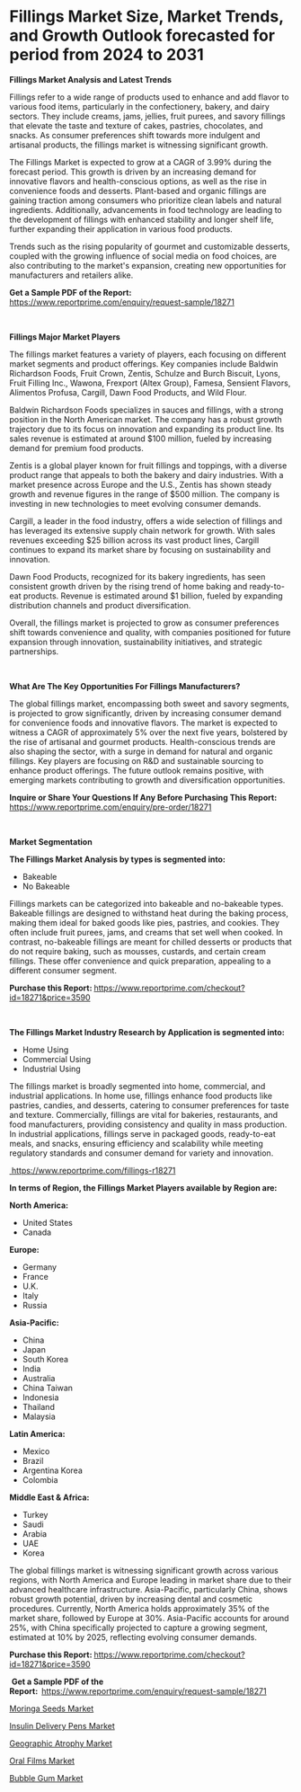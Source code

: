 <p><h1>Fillings Market Size, Market Trends, and Growth Outlook forecasted for period from 2024 to 2031</h1></p><p><strong>Fillings Market Analysis and Latest Trends</strong></p>
<p><p>Fillings refer to a wide range of products used to enhance and add flavor to various food items, particularly in the confectionery, bakery, and dairy sectors. They include creams, jams, jellies, fruit purees, and savory fillings that elevate the taste and texture of cakes, pastries, chocolates, and snacks. As consumer preferences shift towards more indulgent and artisanal products, the fillings market is witnessing significant growth. </p><p>The Fillings Market is expected to grow at a CAGR of 3.99% during the forecast period. This growth is driven by an increasing demand for innovative flavors and health-conscious options, as well as the rise in convenience foods and desserts. Plant-based and organic fillings are gaining traction among consumers who prioritize clean labels and natural ingredients. Additionally, advancements in food technology are leading to the development of fillings with enhanced stability and longer shelf life, further expanding their application in various food products. </p><p>Trends such as the rising popularity of gourmet and customizable desserts, coupled with the growing influence of social media on food choices, are also contributing to the market's expansion, creating new opportunities for manufacturers and retailers alike.</p></p>
<p><strong>Get a Sample PDF of the Report:&nbsp;</strong> <a href="https://www.reportprime.com/enquiry/request-sample/18271?utm_campaign=97&utm_medium=2&utm_source=Github&utm_content=ia&utm_term=21112024&utm_id=fillings">https://www.reportprime.com/enquiry/request-sample/18271</a></p>
<p>&nbsp;</p>
<p><strong>Fillings Major Market Players</strong></p>
<p><p>The fillings market features a variety of players, each focusing on different market segments and product offerings. Key companies include Baldwin Richardson Foods, Fruit Crown, Zentis, Schulze and Burch Biscuit, Lyons, Fruit Filling Inc., Wawona, Frexport (Altex Group), Famesa, Sensient Flavors, Alimentos Profusa, Cargill, Dawn Food Products, and Wild Flour.</p><p>Baldwin Richardson Foods specializes in sauces and fillings, with a strong position in the North American market. The company has a robust growth trajectory due to its focus on innovation and expanding its product line. Its sales revenue is estimated at around $100 million, fueled by increasing demand for premium food products.</p><p>Zentis is a global player known for fruit fillings and toppings, with a diverse product range that appeals to both the bakery and dairy industries. With a market presence across Europe and the U.S., Zentis has shown steady growth and revenue figures in the range of $500 million. The company is investing in new technologies to meet evolving consumer demands.</p><p>Cargill, a leader in the food industry, offers a wide selection of fillings and has leveraged its extensive supply chain network for growth. With sales revenues exceeding $25 billion across its vast product lines, Cargill continues to expand its market share by focusing on sustainability and innovation.</p><p>Dawn Food Products, recognized for its bakery ingredients, has seen consistent growth driven by the rising trend of home baking and ready-to-eat products. Revenue is estimated around $1 billion, fueled by expanding distribution channels and product diversification.</p><p>Overall, the fillings market is projected to grow as consumer preferences shift towards convenience and quality, with companies positioned for future expansion through innovation, sustainability initiatives, and strategic partnerships.</p></p>
<p>&nbsp;</p>
<p><strong>What Are The Key Opportunities For Fillings Manufacturers?</strong></p>
<p><p>The global fillings market, encompassing both sweet and savory segments, is projected to grow significantly, driven by increasing consumer demand for convenience foods and innovative flavors. The market is expected to witness a CAGR of approximately 5% over the next five years, bolstered by the rise of artisanal and gourmet products. Health-conscious trends are also shaping the sector, with a surge in demand for natural and organic fillings. Key players are focusing on R&D and sustainable sourcing to enhance product offerings. The future outlook remains positive, with emerging markets contributing to growth and diversification opportunities.</p></p>
<p><strong>Inquire or Share Your Questions If Any Before Purchasing This Report:</strong> <a href="https://www.reportprime.com/enquiry/pre-order/18271?utm_campaign=97&utm_medium=2&utm_source=Github&utm_content=ia&utm_term=21112024&utm_id=fillings">https://www.reportprime.com/enquiry/pre-order/18271</a></p>
<p>&nbsp;</p>
<p><strong>Market Segmentation</strong></p>
<p><strong>The Fillings Market Analysis by types is segmented into:</strong></p>
<p><ul><li>Bakeable</li><li>No Bakeable</li></ul></p>
<p><p>Fillings markets can be categorized into bakeable and no-bakeable types. Bakeable fillings are designed to withstand heat during the baking process, making them ideal for baked goods like pies, pastries, and cookies. They often include fruit purees, jams, and creams that set well when cooked. In contrast, no-bakeable fillings are meant for chilled desserts or products that do not require baking, such as mousses, custards, and certain cream fillings. These offer convenience and quick preparation, appealing to a different consumer segment.</p></p>
<p><strong>Purchase this Report:&nbsp;</strong><a href="https://www.reportprime.com/checkout?id=18271&price=3590&utm_campaign=97&utm_medium=2&utm_source=Github&utm_content=ia&utm_term=21112024&utm_id=fillings">https://www.reportprime.com/checkout?id=18271&price=3590</a></p>
<p>&nbsp;</p>
<p><strong>The Fillings Market Industry Research by Application is segmented into:</strong></p>
<p><ul><li>Home Using</li><li>Commercial Using</li><li>Industrial Using</li></ul></p>
<p><p>The fillings market is broadly segmented into home, commercial, and industrial applications. In home use, fillings enhance food products like pastries, candies, and desserts, catering to consumer preferences for taste and texture. Commercially, fillings are vital for bakeries, restaurants, and food manufacturers, providing consistency and quality in mass production. In industrial applications, fillings serve in packaged goods, ready-to-eat meals, and snacks, ensuring efficiency and scalability while meeting regulatory standards and consumer demand for variety and innovation.</p></p>
<p><a href="https://www.reportprime.com/fillings-r18271?utm_campaign=97&utm_medium=2&utm_source=Github&utm_content=ia&utm_term=21112024&utm_id=fillings">&nbsp;https://www.reportprime.com/fillings-r18271</a></p>
<p><strong>In terms of Region, the Fillings Market Players available by Region are:</strong></p>
<p>
    <p> <strong> North America: </strong>
        <ul>
            <li>United States</li>
            <li>Canada</li>
        </ul>
        </p> 
    <p> <strong> Europe: </strong>
        <ul>
            <li>Germany</li>
            <li>France</li>
            <li>U.K.</li>
            <li>Italy</li>
            <li>Russia</li>
        </ul>
        </p> 
    <p> <strong> Asia-Pacific: </strong>
        <ul>
            <li>China</li>
            <li>Japan</li>
            <li>South Korea</li>
            <li>India</li>
            <li>Australia</li>
            <li>China Taiwan</li>
            <li>Indonesia</li>
            <li>Thailand</li>
            <li>Malaysia</li>
        </ul>
        </p> 
    <p> <strong> Latin America: </strong>
        <ul>
            <li>Mexico</li>
            <li>Brazil</li>
            <li>Argentina Korea</li>
            <li>Colombia</li>
        </ul>
        </p> 
    <p> <strong> Middle East & Africa: </strong>
        <ul>
            <li>Turkey</li>
            <li>Saudi</li>
            <li>Arabia</li>
            <li>UAE</li>
            <li>Korea</li>
        </ul>
    </p>
    </p>
<p><p>The global fillings market is witnessing significant growth across various regions, with North America and Europe leading in market share due to their advanced healthcare infrastructure. Asia-Pacific, particularly China, shows robust growth potential, driven by increasing dental and cosmetic procedures. Currently, North America holds approximately 35% of the market share, followed by Europe at 30%. Asia-Pacific accounts for around 25%, with China specifically projected to capture a growing segment, estimated at 10% by 2025, reflecting evolving consumer demands.</p></p>
<p><strong>Purchase this Report: </strong><a href="https://www.reportprime.com/checkout?id=18271&price=3590&utm_campaign=97&utm_medium=2&utm_source=Github&utm_content=ia&utm_term=21112024&utm_id=fillings">https://www.reportprime.com/checkout?id=18271&price=3590</a></p>
<p>&nbsp;<strong>Get a Sample PDF of the Report:&nbsp;&nbsp;</strong><a href="https://www.reportprime.com/enquiry/request-sample/18271?utm_campaign=97&utm_medium=2&utm_source=Github&utm_content=ia&utm_term=21112024&utm_id=fillings">https://www.reportprime.com/enquiry/request-sample/18271</a></p>
<p><strong></strong></p>
<p><p><a href="https://www.linkedin.com/pulse/in-depth-analysis-moringa-seeds-market-size-share-forecast-kwume?utm_campaign=97&utm_medium=2&utm_source=Github&utm_content=ia&utm_term=21112024&utm_id=fillings">Moringa Seeds Market</a></p><p><a href="https://www.linkedin.com/pulse/understanding-86-cagrforecast-insulin-delivery-pens-industry-eikue?utm_campaign=97&utm_medium=2&utm_source=Github&utm_content=ia&utm_term=21112024&utm_id=fillings">Insulin Delivery Pens Market</a></p><p><a href="https://issuu.com/reportprime-2/docs/geographic-atrophy-market-size-2030_ade3567ee48273?utm_campaign=97&utm_medium=2&utm_source=Github&utm_content=ia&utm_term=21112024&utm_id=fillings">Geographic Atrophy Market</a></p><p><a href="https://issuu.com/reportprime-2/docs/oral-films-market-size-2030.pptx_e86e8dcd03b38c?utm_campaign=97&utm_medium=2&utm_source=Github&utm_content=ia&utm_term=21112024&utm_id=fillings">Oral Films Market</a></p><p><a href="https://github.com/ParvinKhatun77/Market-Research-Report-List-1/blob/main/bubble-gum-market.md?utm_campaign=97&utm_medium=2&utm_source=Github&utm_content=ia&utm_term=21112024&utm_id=fillings">Bubble Gum Market</a></p></p>